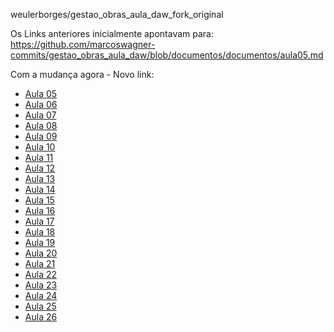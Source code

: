 weulerborges/gestao_obras_aula_daw_fork_original


Os Links anteriores inicialmente apontavam para:
https://github.com/marcoswagner-commits/gestao_obras_aula_daw/blob/documentos/documentos/aula05.md


Com a mudança agora - Novo link:
- [Aula 05](https://github.com/weulerborges/gestao_obras_aula_daw_fork_original/blob/documentos/documentos/aula05.md)
- [Aula 06](https://github.com/weulerborges/gestao_obras_aula_daw_fork_original/blob/documentos/documentos/aula06.md)
- [Aula 07](https://github.com/weulerborges/gestao_obras_aula_daw_fork_original/blob/documentos/documentos/aula07.md)
- [Aula 08](https://github.com/weulerborges/gestao_obras_aula_daw_fork_original/blob/documentos/documentos/aula08.md)
- [Aula 09](https://github.com/weulerborges/gestao_obras_aula_daw_fork_original/blob/documentos/documentos/aula09.md)
- [Aula 10](https://github.com/weulerborges/gestao_obras_aula_daw_fork_original/blob/documentos/documentos/aula10.md)
- [Aula 11](https://github.com/weulerborges/gestao_obras_aula_daw_fork_original/blob/documentos/documentos/aula11.md)
- [Aula 12](https://github.com/weulerborges/gestao_obras_aula_daw_fork_original/blob/documentos/documentos/aula12.md)
- [Aula 13](https://github.com/weulerborges/gestao_obras_aula_daw_fork_original/blob/documentos/documentos/aula13.md)
- [Aula 14](https://github.com/weulerborges/gestao_obras_aula_daw_fork_original/blob/documentos/documentos/aula14.md)
- [Aula 15](https://github.com/weulerborges/gestao_obras_aula_daw_fork_original/blob/documentos/documentos/aula15.md)
- [Aula 16](https://github.com/weulerborges/gestao_obras_aula_daw_fork_original/blob/documentos/documentos/aula16.md)
- [Aula 17](https://github.com/weulerborges/gestao_obras_aula_daw_fork_original/blob/documentos/documentos/aula17.md)
- [Aula 18](https://github.com/weulerborges/gestao_obras_aula_daw_fork_original/blob/documentos/documentos/aula18.md)
- [Aula 19](https://github.com/weulerborges/gestao_obras_aula_daw_fork_original/blob/documentos/documentos/aula19.md)
- [Aula 20](https://github.com/weulerborges/gestao_obras_aula_daw_fork_original/blob/documentos/documentos/aula20.md)
- [Aula 21](https://github.com/weulerborges/gestao_obras_aula_daw_fork_original/blob/documentos/documentos/aula21.md)
- [Aula 22](https://github.com/weulerborges/gestao_obras_aula_daw_fork_original/blob/documentos/documentos/aula22.md)
- [Aula 23](https://github.com/weulerborges/gestao_obras_aula_daw_fork_original/blob/documentos/documentos/aula23.md)
- [Aula 24](https://github.com/weulerborges/gestao_obras_aula_daw_fork_original/blob/documentos/documentos/aula24.md)
- [Aula 25](https://github.com/weulerborges/gestao_obras_aula_daw_fork_original/blob/documentos/documentos/aula25.md)
- [Aula 26](https://github.com/weulerborges/gestao_obras_aula_daw_fork_original/blob/documentos/documentos/aula26.md)
